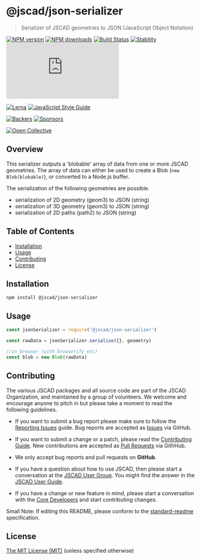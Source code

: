 # @jscad/json-serializer

> Serializer of JSCAD geometries to JSON (JavaScript Object Notation)

[![NPM version](https://badge.fury.io/js/%40jscad%2Fjson-serializer.svg)](https://www.npmjs.com/package/@jscad/json-serializer)
[![NPM downloads](https://img.shields.io/npm/dw/@jscad/json-serializer)](https://www.npmjs.com/package/@jscad/json-serializer)
[![Build Status](https://travis-ci.org/jscad/OpenJSCAD.org.svg?branch=master)](https://travis-ci.org/jscad/OpenJSCAD.org)
[![Stability](https://img.shields.io/badge/stability-stable-green.svg)](https://github.com/emersion/stability-badges#stable)
[![License](https://img.shields.io/github/license/jscad/OpenJSCAD.org)](https://github.com/jscad/OpenJSCAD.org/blob/master/LICENSE)

[![Lerna](https://img.shields.io/badge/maintained%20with-lerna-cc00ff.svg)](https://lernajs.io/)
[![JavaScript Style Guide](https://img.shields.io/badge/code_style-standard-brightgreen.svg)](https://standardjs.com)

[![Backers](https://img.shields.io/opencollective/backers/openjscad)](https://opencollective.com/openjscad)
[![Sponsors](https://img.shields.io/opencollective/sponsors/openjscad)](https://opencollective.com/openjscad)

<a href="https://opencollective.com/openjscad"><img src="https://opencollective.com/openjscad/donate/button.png?color=blue" alt="Open Collective"></a>

## Overview

This serializer outputs a 'blobable' array of data from one or more JSCAD geometries.
The array of data can either be used to create a Blob (`new Blob(blobable)`), or converted to a Node.js buffer.

The serialization of the following geometries are possible.
- serialization of 2D geometry (geom3) to JSON (string)
- serialization of 3D geometry (geom3) to JSON (string)
- serialization of 2D paths (path2) to JSON (string)

## Table of Contents

- [Installation](#installation)
- [Usage](#usage)
- [Contributing](#contributing)
- [License](#license)

## Installation

```
npm install @jscad/json-serializer
```

## Usage

```javascript
const jsonSerializer = require('@jscad/json-serializer')

const rawData = jsonSerializer.serialize({}, geometry)

//in browser (with browserify etc)
const blob = new Blob(rawData)

```

## Contributing

The various JSCAD packages and all source code are part of the JSCAD Organization, and maintained by a group of volunteers.
We welcome and encourage anyone to pitch in but please take a moment to read the following guidelines.

* If you want to submit a bug report please make sure to follow the [Reporting Issues](https://github.com/jscad/OpenJSCAD.org/wiki/Reporting-Issues) guide. Bug reports are accepted as [Issues](https://github.com/jscad/OpenJSCAD.org/issues/) via GitHub.

* If you want to submit a change or a patch, please read the [Contributing Guide](../../CONTRIBUTING.md). New contributions are accepted as [Pull Requests](https://github.com/jscad/OpenJSCAD.org/pulls/) via GithHub.

* We only accept bug reports and pull requests on **GitHub**.

* If you have a question about how to use JSCAD, then please start a conversation at the [JSCAD User Group](https://openjscad.xyz/forum.html). You might find the answer in the [JSCAD User Guide](https://www.openjscad.xyz/guide.html).

* If you have a change or new feature in mind, please start a conversation with the [Core Developers](https://openjscad.xyz/forum.html) and start contributing changes.

Small Note: If editing this README, please conform to the [standard-readme](https://github.com/RichardLitt/standard-readme) specification.

## License

[The MIT License (MIT)](./LICENSE)
(unless specified otherwise)
